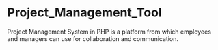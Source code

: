 # Project_Management_Tool
Project Management System in PHP is a platform from which employees and managers can use for collaboration and communication.
